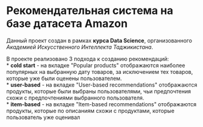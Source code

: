 # Рекомендательная система на базе датасета Amazon  

Данный проект создан в рамках **курса Data Science**, организованного *Академией Искусственного Интеллекта Таджикистана*.  


В проекте реализовано 3 подхода к созданию рекомендаций:  
    * **cold start** - на вкладке "Popular products" отображаются наиболее популярных на выбранную дату товаров, за исключением тех товаров, которые уже были оценены пользователем.  
    * **user-based** - на вкладке "User-based recommendations" отображаются продукты, которые были выбраны пользователями, чьи предпочтения схожи с предпочтениями выбранного пользователя.  
    * **item-based** - на вкладке "Item-based recommendations" отображаются продукты, которые по описаниям схожи с продуктами, которые пользователь уже оценивал
